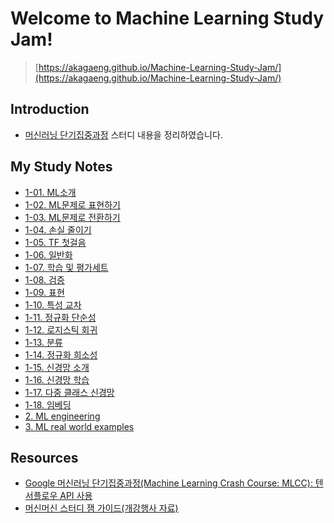 # Welcome to Machine Learning Study Jam!
> [https://akagaeng.github.io/Machine-Learning-Study-Jam/](https://akagaeng.github.io/Machine-Learning-Study-Jam/)

## Introduction
- [머신러닝 단기집중과정](https://developers.google.com/machine-learning/crash-course/) 스터디 내용을 정리하였습니다.

## My Study Notes
- [1-01. ML소개](docs/1-01.Introduction-to-Machine-Learning.md)
- [1-02. ML문제로 표현하기](docs/1-02.Framing)
- [1-03. ML문제로 전환하기](docs/1-03.Descending-into-ML)
- [1-04. 손실 줄이기](docs/1-04.Reducing-Loss)
- [1-05. TF 첫걸음](docs/1-05.First-Steps-with-TensorFlow)
- [1-06. 일반화](docs/1-06.Generalization)
- [1-07. 학습 및 평가세트](docs/1-07.Training-and-Test-Sets)
- [1-08. 검증](docs/1-08.Validation)
- [1-09. 표현](docs/1-09.Representation)
- [1-10. 특성 교차](docs/1-10.Feature-Crosses)
- [1-11. 정규화 단순성](docs/1-11.Regularization-for-Simplicity)
- [1-12. 로지스틱 회귀](docs/1-12.Logistic-Regression)
- [1-13. 분류](docs/1-13.Classification)
- [1-14. 정규화 희소성](docs/1-14.Regularization-for-Sparsity)
- [1-15. 신경망 소개](docs/1-15.Introduction-to-Neural-Networks)
- [1-16. 신경망 학습](docs/1-16.Training-Neural-Networks)
- [1-17. 다중 클래스 신경망](docs/1-17.Multi-Class-Neural-Networks)
- [1-18. 임베딩](docs/1-18.Embeddings)
- [2. ML engineering](docs/2.ML-engineering)
- [3. ML real world examples](docs/3.ML-real-world-examples)

## Resources
- [Google 머신러닝 단기집중과정(Machine Learning Crash Course: MLCC): 텐서플로우 API 사용]((https://developers.google.com/machine-learning/crash-course/))
- [머신머신 스터디 잼 가이드(개강행사 자료)](https://docs.google.com/presentation/d/1-Wiqci7hGBhwlq2edUxb9T2spoP8JlihmFFsnU7Vk-k/edit?pli=1#slide=id.g3d483976ff_1_346)